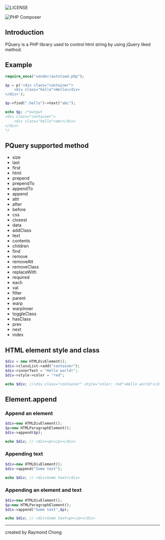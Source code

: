 ![LICENSE](https://img.shields.io/github/license/mathsgod/p-query)

![PHP Composer](https://github.com/mathsgod/p-query/workflows/PHP%20Composer/badge.svg)


## Introduction
PQuery is a PHP library used to control html string by using jQuery liked method.


## Example
```php
require_once("vendor/autoload.php");

$p = p('<div class="container">
    <div class="hello">Hello</div>
</div>');

$p->find(".hello")->text("abc");

echo $p; /*output 
<div class="container">
    <div class="hello">abc</div>
</div>
*/
```

## PQuery supported method
- size
- last
- first
- html
- prepend
- prependTo
- appendTo
- append
- attr
- after
- before
- css
- closest
- data
- addClass
- text
- contents
- children
- find
- remove
- removeAtt
- removeClass
- replaceWith
- required
- each
- val
- filter
- parent
- warp
- warpInner
- toggleClass
- hasClass
- prev
- next
- index


## HTML element style and class
```php
$div = new HTMLDivElement();
$div->classList->add("container");
$div->innerText = "Hello world!";
$div->style->color = "red";

echo $div; //<div class="container" style="color: red">Hello world!</div>
```

## Element.append

### Append an element
```php
$div=new HTMLDivElement();
$p=new HTMLParagraphElement();
$div->append($p);

echo $div; // <div><p></p></div>
```

### Appending text
```php
$div=new HTMLDivElement();
$div->append("Some text");

echo $div; // <div>Some text</div>
```

### Appending an element and text
```php
$div=new HTMLDivElement();
$p=new HTMLParagraphElement();
$div->append("Some text",$p);

echo $div; // <div>Some text<p></p></div>
```
___
created by Raymond Chong
